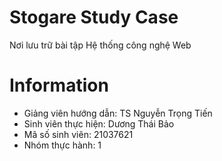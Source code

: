# Stogare Study Case
Nơi lưu trữ bài tập Hệ thống công nghệ Web

# Information
* Giảng viên hướng dẫn: TS Nguyễn Trọng Tiến
* Sinh viên thực hiện: Dương Thái Bảo
* Mã số sinh viên: 21037621
* Nhóm thực hành: 1

